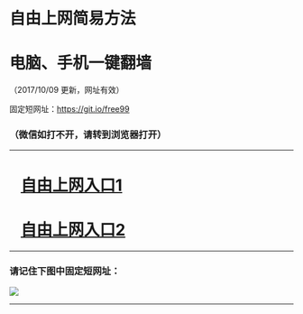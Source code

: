 ﻿# 自由上网简易方法

# 电脑、手机一键翻墙

（2017/10/09 更新，网址有效）

固定短网址：https://git.io/free99

### （微信如打不开，请转到浏览器打开）


***





# &nbsp;&nbsp; <a href="http://ft1651731696.fwq-tz-1001.info/fwqtz01.html?t=10090017539 " target="_blank">自由上网入口1</a>
# &nbsp;&nbsp; <a href="http://ft1038930235.fwq-tz-1002.info/fwqtz02.html?t=10090019818 " target="_blank">自由上网入口2</a>
***

### 请记住下图中固定短网址：

<img src="https://s3-us-west-2.amazonaws.com/fwq-1001/yjfq-20170905okok.png" /> 


***

